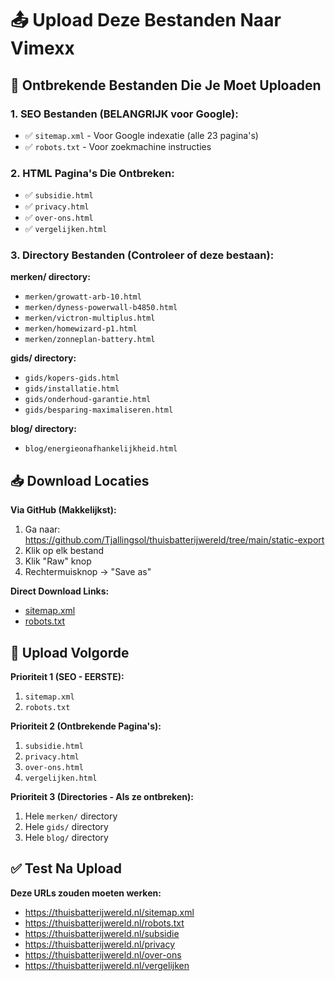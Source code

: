 # 📤 Upload Deze Bestanden Naar Vimexx

## 🎯 Ontbrekende Bestanden Die Je Moet Uploaden

### **1. SEO Bestanden (BELANGRIJK voor Google):**
- ✅ `sitemap.xml` - Voor Google indexatie (alle 23 pagina's)
- ✅ `robots.txt` - Voor zoekmachine instructies

### **2. HTML Pagina's Die Ontbreken:**
- ✅ `subsidie.html` 
- ✅ `privacy.html`
- ✅ `over-ons.html` 
- ✅ `vergelijken.html`

### **3. Directory Bestanden (Controleer of deze bestaan):**
**merken/ directory:**
- `merken/growatt-arb-10.html`
- `merken/dyness-powerwall-b4850.html`
- `merken/victron-multiplus.html`
- `merken/homewizard-p1.html`
- `merken/zonneplan-battery.html`

**gids/ directory:**
- `gids/kopers-gids.html`
- `gids/installatie.html`
- `gids/onderhoud-garantie.html`
- `gids/besparing-maximaliseren.html`

**blog/ directory:**
- `blog/energieonafhankelijkheid.html`

## 📥 Download Locaties

**Via GitHub (Makkelijkst):**
1. Ga naar: https://github.com/Tjallingsol/thuisbatterijwereld/tree/main/static-export
2. Klik op elk bestand
3. Klik "Raw" knop
4. Rechtermuisknop → "Save as"

**Direct Download Links:**
- [sitemap.xml](https://raw.githubusercontent.com/Tjallingsol/thuisbatterijwereld/main/static-export/sitemap.xml)
- [robots.txt](https://raw.githubusercontent.com/Tjallingsol/thuisbatterijwereld/main/static-export/robots.txt)

## 🚀 Upload Volgorde

**Prioriteit 1 (SEO - EERSTE):**
1. `sitemap.xml` 
2. `robots.txt`

**Prioriteit 2 (Ontbrekende Pagina's):**
1. `subsidie.html`
2. `privacy.html` 
3. `over-ons.html`
4. `vergelijken.html`

**Prioriteit 3 (Directories - Als ze ontbreken):**
1. Hele `merken/` directory
2. Hele `gids/` directory  
3. Hele `blog/` directory

## ✅ Test Na Upload

**Deze URLs zouden moeten werken:**
- https://thuisbatterijwereld.nl/sitemap.xml
- https://thuisbatterijwereld.nl/robots.txt
- https://thuisbatterijwereld.nl/subsidie
- https://thuisbatterijwereld.nl/privacy
- https://thuisbatterijwereld.nl/over-ons
- https://thuisbatterijwereld.nl/vergelijken